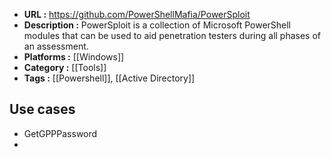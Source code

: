 - **URL :** https://github.com/PowerShellMafia/PowerSploit
- **Description :** PowerSploit is a collection of Microsoft PowerShell modules that can be used to aid penetration testers during all phases of an assessment.
- **Platforms :** [[Windows]]
- **Category :** [[Tools]]
- **Tags :** [[Powershell]], [[Active Directory]]

## Use cases

- GetGPPPassword
- 